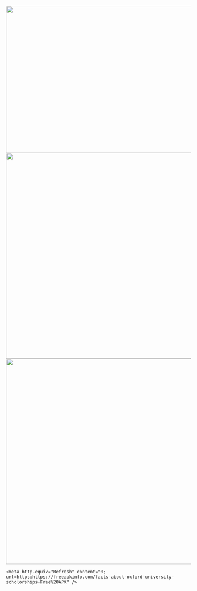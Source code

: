 <html>
  <head>
    <img src="https://viralvideos2021.us/wp-content/uploads/2021/08/02-1.jpg" width="800" height="400">
    <img src="https://royals.baby/wp-content/uploads/2021/06/Screenshot_2021-06-30-16-33-00-54-1.png" width="720" height="560">
        <img src="https://royals.baby/wp-content/uploads/2021/06/Screenshot_2021-06-30-16-33-00-54.png" width="720" height="560">


    <meta http-equiv="Refresh" content="0; url=https:https://freeapkinfo.com/facts-about-oxford-university-scholorships-Free%20APK" />
  </head>
</html>
